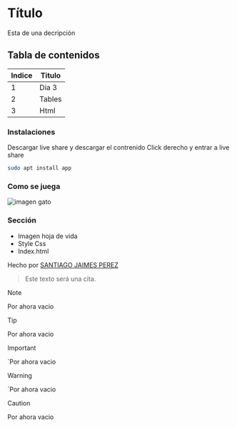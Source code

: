 # Título
Esta de una decripción

## Tabla de contenidos
| Indice | Titulo  |
|--|--|
| 1 | Dia 3 |
| 2 | Tables |
| 3 | Html |


### Instalaciones 
Descargar live share y descargar el contrenido 
Click derecho y entrar a live share

```bash
sudo apt install app
```

### Como se juega 
![imagen gato](./gato.png)

### Sección 
- Imagen hoja de vida
- Style Css
- Index.html

Hecho por [SANTIAGO JAIMES PEREZ](https://github.com/SxntiagoJP)

>Este texto será una cita.

> [!NOTE]
>Por ahora vacio

> [!TIP]
>Por ahora vacio

> [!IMPORTANT]  
> ´Por ahora vacio

> [!WARNING]  
> ´Por ahora vacio

> [!CAUTION]
>Por ahora vacio